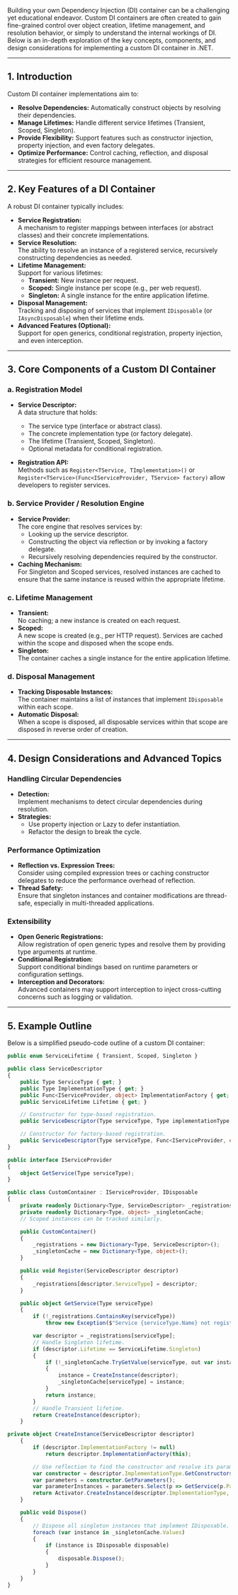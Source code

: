 Building your own Dependency Injection (DI) container can be a challenging yet educational endeavor. Custom DI containers are often created to gain fine-grained control over object creation, lifetime management, and resolution behavior, or simply to understand the internal workings of DI. Below is an in-depth exploration of the key concepts, components, and design considerations for implementing a custom DI container in .NET.

---

## 1. Introduction

Custom DI container implementations aim to:
- **Resolve Dependencies:** Automatically construct objects by resolving their dependencies.
- **Manage Lifetimes:** Handle different service lifetimes (Transient, Scoped, Singleton).
- **Provide Flexibility:** Support features such as constructor injection, property injection, and even factory delegates.
- **Optimize Performance:** Control caching, reflection, and disposal strategies for efficient resource management.

---

## 2. Key Features of a DI Container

A robust DI container typically includes:
- **Service Registration:**  
  A mechanism to register mappings between interfaces (or abstract classes) and their concrete implementations.
- **Service Resolution:**  
  The ability to resolve an instance of a registered service, recursively constructing dependencies as needed.
- **Lifetime Management:**  
  Support for various lifetimes:
  - **Transient:** New instance per request.
  - **Scoped:** Single instance per scope (e.g., per web request).
  - **Singleton:** A single instance for the entire application lifetime.
- **Disposal Management:**  
  Tracking and disposing of services that implement `IDisposable` (or `IAsyncDisposable`) when their lifetime ends.
- **Advanced Features (Optional):**  
  Support for open generics, conditional registration, property injection, and even interception.

---

## 3. Core Components of a Custom DI Container

### a. Registration Model
- **Service Descriptor:**  
  A data structure that holds:
  - The service type (interface or abstract class).
  - The concrete implementation type (or factory delegate).
  - The lifetime (Transient, Scoped, Singleton).
  - Optional metadata for conditional registration.
  
- **Registration API:**  
  Methods such as `Register<TService, TImplementation>()` or `Register<TService>(Func<IServiceProvider, TService> factory)` allow developers to register services.

### b. Service Provider / Resolution Engine
- **Service Provider:**  
  The core engine that resolves services by:
  - Looking up the service descriptor.
  - Constructing the object via reflection or by invoking a factory delegate.
  - Recursively resolving dependencies required by the constructor.
- **Caching Mechanism:**  
  For Singleton and Scoped services, resolved instances are cached to ensure that the same instance is reused within the appropriate lifetime.

### c. Lifetime Management
- **Transient:**  
  No caching; a new instance is created on each request.
- **Scoped:**  
  A new scope is created (e.g., per HTTP request). Services are cached within the scope and disposed when the scope ends.
- **Singleton:**  
  The container caches a single instance for the entire application lifetime.

### d. Disposal Management
- **Tracking Disposable Instances:**  
  The container maintains a list of instances that implement `IDisposable` within each scope.
- **Automatic Disposal:**  
  When a scope is disposed, all disposable services within that scope are disposed in reverse order of creation.

---

## 4. Design Considerations and Advanced Topics

### Handling Circular Dependencies
- **Detection:**  
  Implement mechanisms to detect circular dependencies during resolution.  
- **Strategies:**  
  - Use property injection or Lazy<T> to defer instantiation.
  - Refactor the design to break the cycle.

### Performance Optimization
- **Reflection vs. Expression Trees:**  
  Consider using compiled expression trees or caching constructor delegates to reduce the performance overhead of reflection.
- **Thread Safety:**  
  Ensure that singleton instances and container modifications are thread-safe, especially in multi-threaded applications.

### Extensibility
- **Open Generic Registrations:**  
  Allow registration of open generic types and resolve them by providing type arguments at runtime.
- **Conditional Registration:**  
  Support conditional bindings based on runtime parameters or configuration settings.
- **Interception and Decorators:**  
  Advanced containers may support interception to inject cross-cutting concerns such as logging or validation.

---
## 5. Example Outline

Below is a simplified pseudo-code outline of a custom DI container:

```typescript
public enum ServiceLifetime { Transient, Scoped, Singleton }

public class ServiceDescriptor
{
    public Type ServiceType { get; }
    public Type ImplementationType { get; }
    public Func<IServiceProvider, object> ImplementationFactory { get; }
    public ServiceLifetime Lifetime { get; }

    // Constructor for type-based registration.
    public ServiceDescriptor(Type serviceType, Type implementationType, ServiceLifetime lifetime) { ... }

    // Constructor for factory-based registration.
    public ServiceDescriptor(Type serviceType, Func<IServiceProvider, object> factory, ServiceLifetime lifetime) { ... }
}

public interface IServiceProvider
{
    object GetService(Type serviceType);
}
```

```typescript
public class CustomContainer : IServiceProvider, IDisposable
{
    private readonly Dictionary<Type, ServiceDescriptor> _registrations;
    private readonly Dictionary<Type, object> _singletonCache;
    // Scoped instances can be tracked similarly.

    public CustomContainer()
    {
        _registrations = new Dictionary<Type, ServiceDescriptor>();
        _singletonCache = new Dictionary<Type, object>();
    }

    public void Register(ServiceDescriptor descriptor)
    {
        _registrations[descriptor.ServiceType] = descriptor;
    }

    public object GetService(Type serviceType)
    {
        if (!_registrations.ContainsKey(serviceType))
            throw new Exception($"Service {serviceType.Name} not registered.");

        var descriptor = _registrations[serviceType];
        // Handle Singleton lifetime.
        if (descriptor.Lifetime == ServiceLifetime.Singleton)
        {
            if (!_singletonCache.TryGetValue(serviceType, out var instance))
            {
                instance = CreateInstance(descriptor);
                _singletonCache[serviceType] = instance;
            }
            return instance;
        }
        // Handle Transient lifetime.
        return CreateInstance(descriptor);
    }
```

```typescript
private object CreateInstance(ServiceDescriptor descriptor)
    {
        if (descriptor.ImplementationFactory != null)
            return descriptor.ImplementationFactory(this);

        // Use reflection to find the constructor and resolve its parameters.
        var constructor = descriptor.ImplementationType.GetConstructors().First();
        var parameters = constructor.GetParameters();
        var parameterInstances = parameters.Select(p => GetService(p.ParameterType)).ToArray();
        return Activator.CreateInstance(descriptor.ImplementationType, parameterInstances);
    }

    public void Dispose()
    {
        // Dispose all singleton instances that implement IDisposable.
        foreach (var instance in _singletonCache.Values)
        {
            if (instance is IDisposable disposable)
            {
                disposable.Dispose();
            }
        }
    }
}
```